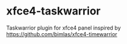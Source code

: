 # xfce4-taskwarrior
Taskwarrior plugin for xfce4 panel inspired by https://github.com/bimlas/xfce4-timewarrior
